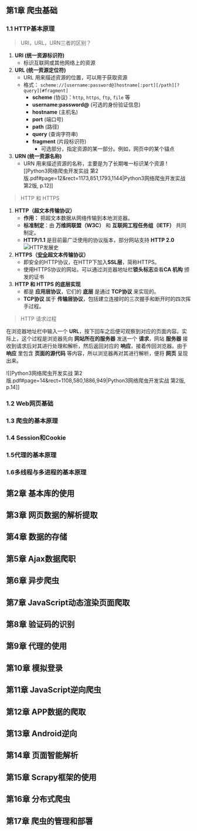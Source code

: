 ## 第1章 爬虫基础
### 1.1 HTTP基本原理

 > URI，URL，URN三者的区别？
 
1. **URI (统一资源标识符)**
	* 标识互联网或其他网络上的资源
2. **URL (统一资源定位符)**
	* URL 用来描述资源的位置，可以用于获取资源
	* 格式： `scheme://[username:password@]hostname[:port][/path][?query][#fragment]`
		* **scheme** (协议)：`http`, `https`, `ftp`, `file` 等
		* **username:password@** (可选的身份验证信息)
		* **hostname** (主机名)
		* **port** (端口号)
		* **path** (路径)
		* **query** (查询字符串)
		* **fragment** (片段标识符)
			* 可选部分，指定资源的某一部分。例如，网页中的某个锚点
3. **URN (统一资源名称)**
	* URN 用来描述资源的名称，主要是为了长期唯一标识某个资源
![[Python3网络爬虫开发实战 第2版.pdf#page=12&rect=1173,851,1793,1144|Python3网络爬虫开发实战 第2版, p.12]]

> HTTP 和 HTTPS

1. **HTTP（超文本传输协议）**
	* **作用：** 把超文本数据从网络传输到本地浏览器。
	* **标准制定**：由 **万维网联盟（W3C）** 和 **互联网工程任务组（IETF）** 共同制定。
	* **HTTP/1.1** 是目前最广泛使用的协议版本，部分网站支持 **HTTP 2.0**
![HTTP发展史](http://img.geekyspace.cn/pictures/2025/20250420140152688.png)
2. **HTTPS（<u>安全</u>超文本传输协议）**
	* 即安全的HTTP协议，在HTTP下加入**SSL层**，简称HTTPS。
	* 使用HTTPS协议的网站，可以通过浏览器地址栏**锁头标志**查看**CA 机构** 颁发的证书
3. **HTTP 和 HTTPS 的底层实现**
	* 都是 **应用层协议**，它们的 **底层** 是通过 **TCP协议** 来实现的。
	* **TCP协议** 属于 **传输层协议**，包括建立连接时的三次握手和断开时的四次挥手过程。

> HTTP 请求过程

在浏览器地址栏中输入一个 **URL**，按下回车之后便可观察到对应的页面内容。实际上，这个过程是浏览器先向 **网站所在的服务器** 发送一个 **请求**，网站 **服务器** 接收到请求后对其进行处理和解析，然后返回对应的 **响应**，接着传回浏览器。由于 **响应** 里包含 **页面的源代码** 等内容，所以浏览器再对其进行解析，便将 **网页** 呈现出来。

![[Python3网络爬虫开发实战 第2版.pdf#page=14&rect=1108,580,1886,949|Python3网络爬虫开发实战 第2版, p.14]]
> 
### 1.2 Web网页基础
### 1.3 爬虫的基本原理
### 1.4 Session和Cookie
### 1.5代理的基本原理
### 1.6多线程与多进程的基本原理
## 第2章 基本库的使用
## 第3章 网页数据的解析提取
## 第4章 数据的存储
## 第5章 Ajax数据爬职
## 第6章 异步爬虫
## 第7章 JavaScript动态渲染页面爬取
## 第8章 验证码的识别
## 第9章 代理的使用
## 第10章 模拟登录
## 第11章 JavaScript逆向爬虫
## 第12章 APP数据的爬取
## 第13章 Android逆向
## 第14章 页面智能解析
## 第15章 Scrapy框架的使用
## 第16章 分布式爬虫
## 第17章 爬虫的管理和部署

